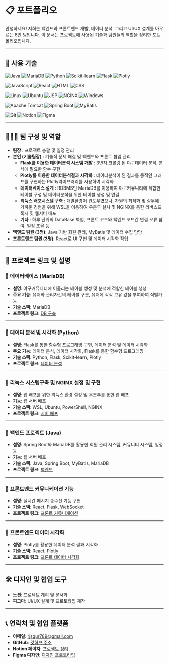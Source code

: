 # 📋 포트폴리오

안녕하세요! 저희는 백엔드와 프론트엔드 개발, 데이터 분석, 그리고 UI/UX 설계를 아우르는 8인 팀입니다. 
이 문서는 프로젝트에 사용된 기술과 팀원들의 역할을 정리한 포트폴리오입니다.

---

## 🔧 사용 기술

![Java](https://img.shields.io/badge/Java-007396?style=flat-square&logo=java&logoColor=white) ![MariaDB](https://img.shields.io/badge/MariaDB-003545?style=flat-square&logo=mariadb&logoColor=white) 
![Python](https://img.shields.io/badge/Python-3776AB?style=flat-square&logo=python&logoColor=white) ![Scikit-learn](https://img.shields.io/badge/scikit--learn-F7931E?style=flat-square&logo=scikit-learn&logoColor=black) 
![Flask](https://img.shields.io/badge/Flask-000000?style=flat-square&logo=flask&logoColor=white) ![Plotly](https://img.shields.io/badge/Plotly-3F4F75?style=flat-square&logo=plotly&logoColor=white)  

![JavaScript](https://img.shields.io/badge/JavaScript-F7DF1E?style=flat-square&logo=javascript&logoColor=black) ![React](https://img.shields.io/badge/React-61DAFB?style=flat-square&logo=react&logoColor=black) ![HTML](https://img.shields.io/badge/HTML5-E34F26?style=flat-square&logo=html5&logoColor=white) ![CSS](https://img.shields.io/badge/CSS3-1572B6?style=flat-square&logo=css3&logoColor=white) 

![Linux](https://img.shields.io/badge/Linux-FCC624?style=flat-square&logo=linux&logoColor=black) ![Ubuntu](https://img.shields.io/badge/Ubuntu-E95420?style=flat-square&logo=ubuntu&logoColor=white) ![JSP](https://img.shields.io/badge/JSP-323330?style=flat-square&logo=java&logoColor=white) ![NGINX](https://img.shields.io/badge/NGINX-009639?style=flat-square&logo=nginx&logoColor=white) ![Windows](https://img.shields.io/badge/Windows_10-0078D6?style=flat-square&logo=windows&logoColor=white) 

![Apache Tomcat](https://img.shields.io/badge/Apache_Tomcat-F8DC75?style=flat-square&logo=apache-tomcat&logoColor=black)  ![Spring Boot](https://img.shields.io/badge/Spring_Boot-6DB33F?style=flat-square&logo=spring-boot&logoColor=white)  ![MyBatis](https://img.shields.io/badge/MyBatis-B7178C?style=flat-square&logo=MyBatis&logoColor=white) 

![Git](https://img.shields.io/badge/Git-F05032?style=flat-square&logo=git&logoColor=white)  ![Notion](https://img.shields.io/badge/Notion-000000?style=flat-square&logo=notion&logoColor=white) ![Figma](https://img.shields.io/badge/Figma-F24E1E?style=flat-square&logo=figma&logoColor=white)  

---

## 🧑‍🤝‍🧑 팀 구성 및 역할

- **팀장** : 프로젝트 총괄 및 일정 관리  
- **본인 (기술팀장)** : 기술적 문제 해결 및 백엔드와 프론트 협업 관리   
  - **Flask를 이용한 데이터분석 시스템 개발** : 3년치 크롤링 된 야구데이터 분석, 분석에 필요한 함수 구현 
  - **Plotly를 이용한 데이터분석결과 시각화** : 데이터분석이 된 결과를 동적인 그래프를 구현하는 Plotly라이브러리를 사용하여 시각화
  - **데이터베이스 설계** : RDBMS인 MariaDB를 이용하여  야구커뮤니티에 적합한 테이블 구성 및 데이터분석을 위한 테이블 생성 및 연결
  - **리눅스 배포시스템 구축** : 개발환경이 윈도우였으나, 자원의 최적화 및 실무에 가까운 경험을 위해 WSL을 이용하여 우분투 설치 및 NGINX를 통한 리버스프록시 및 웹서버 배포
  - **기타** : 하루 단위의 DataBase 백업, 프론트 코드와 백엔드 코드간 연결 오류 참여, 일정 조율 등
- **백엔드 팀원 (3명)**: Java 기반 회원 관리, MyBatis 및 데이터 수집 담당  
- **프론트엔드 팀원 (3명)**: React로 UI 구현 및 데이터 시각화 작업  

---

## 💼 프로젝트 링크 및 설명

### 📌 데이터베이스 (MariaDB)
- **설명**: 야구커뮤니티에 어울리는 테이블 생성 및 분석에 적합한 테이블 생성 
- **주요 기능**: 유저와 관리자간의 테이블 구분, 유저에 각각 고유 값을 부여하여 식별가능 
- **기술 스택**: MariaDB
- **프로젝트 링크**: [DB 구축](https://github.com/BTBIIT/Yamodot/tree/main/Yamodot_DB)  

---

### 📌 데이터 분석 및 시각화 (Python)
- **설명**: Flask를 통한 함수형 프로그래밍 구현, 데이터 분석 및 데이터 시각화 
- **주요 기능**: 데이터 분석, 데이터 시각화, Flask를 통한 함수형 프로그래밍 
- **기술 스택**: Python, Flask, Scikit-learn, Plotly  
- **프로젝트 링크**: [데이터 분석](https://github.com/BTBIIT/Yamodot/tree/main/Yamodot_DA)  

---

### 📌 리눅스 시스템구축 및 NGINX 설정 및 구현
- **설명**:  웹 배포를 위한 리눅스 환경 설정 및 우분투를 통한 웹 배포
- **기능**: 웹 서버 배포
- **기술 스택**: WSL, Ubuntu, PowerShell, NGINX
- **프로젝트 링크**: [서버 배포](https://github.com/BTBIIT/Yamodot/tree/main/Server)  

---

### 📌 백엔드 프로젝트 (Java)
- **설명**:  Spring Boot와 MariaDB를 활용한 회원 관리 시스템, 커뮤니티 시스템, 일정 등
- **기능**: 웹 서버 배포
- **기술 스택**: Java, Spring Boot, MyBatis, MariaDB
- **프로젝트 링크**: [백엔드](https://github.com/BTBIIT/Yamodot/tree/main/BackEnd)  
---

### 📌 프론트엔드 커뮤니케이션 기능
- **설명**: 실시간 메시지 송수신 기능 구현  
- **기술 스택**: React, Flask, WebSocket  
- **프로젝트 링크**: [프론트 커뮤니케이션](FrontEnd/src/components)  

---

### 📌 프론트엔드 데이터 시각화
- **설명**: Plotly를 활용한 데이터 분석 결과 시각화  
- **기술 스택**: React, Plotly  
- **프로젝트 링크**: [프론트 데이터 시각화](FrontEnd/src/components/record)  

---

## 🛠️ 디자인 및 협업 도구
- **노션**: 프로젝트 계획 및 문서화  
- **피그마**: UI/UX 설계 및 프로토타입 제작  

---

## 📞 연락처 및 협업 플랫폼
- **이메일**: rjsgur789@gmail.com  
- **GitHub**: [깃허브 주소](https://github.com/BTBIIT)  
- **Notion 페이지**: [프로젝트 정리](https://www.notion.so/ce44f74dfd184bc8a04318bb0b4a1bc8)  
- **Figma 디자인**: [디자인 프로토타입](https://www.figma.com/files/team/1415630019616147499/recents-and-sharing/recently-viewed?fuid=1415630017685170899)  

